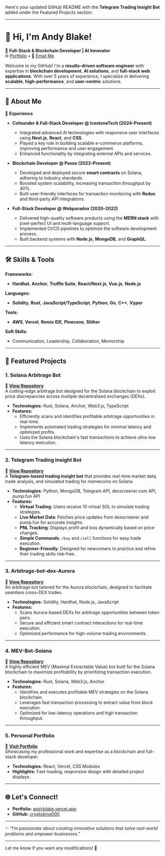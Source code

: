 Here's your updated GitHub README with the **Telegram Trading Insight Bot** added under the Featured Projects section:  

---

# 👋 Hi, I'm Andy Blake!

🚀 **Full-Stack & Blockchain Developer | AI Innovator**  
🌐 [Portfolio](https://andyblake.vercel.app/) • 💌 [Email Me](mailto:andyblake1106@gmail.com)

Welcome to my GitHub! I'm a **results-driven software engineer** with expertise in **blockchain development**, **AI solutions**, and **full-stack web applications**. With over 5 years of experience, I specialize in delivering **scalable**, **high-performance**, and **user-centric** solutions.

---

## 🚀 About Me

💼 **Experience**  
- **Cofounder & Full-Stack Developer @ IcestoneTech (2024–Present)**  
  - Integrated advanced AI technologies with responsive user interfaces using **Next.js**, **React**, and **CSS**.  
  - Played a key role in building scalable e-commerce platforms, improving performance and user engagement.  
  - Enhanced functionality by integrating external APIs and services.  

- **Blockchain Developer @ Paxos (2022–Present)**  
  - Developed and deployed secure **smart contracts** on Solana, adhering to industry standards.  
  - Boosted system scalability, increasing transaction throughput by 40%.  
  - Built user-friendly interfaces for transaction monitoring with **Redux** and third-party API integrations.  

- **Full-Stack Developer @ Webparadox (2020–2022)**  
  - Delivered high-quality software products using the **MERN stack** with pixel-perfect UI and multi-language support.  
  - Implemented CI/CD pipelines to optimize the software development process.  
  - Built backend systems with **Node.js**, **MongoDB**, and **GraphQL**.  

---

## 🛠 Skills & Tools

**Frameworks:**  
- **Hardhat**, **Anchor**, **Truffle Suite**, **React/Next.js**, **Vue.js**, **Node.js**  

**Languages:**  
- **Solidity**, **Rust**, **JavaScript/TypeScript**, **Python**, **Go**, **C++**, **Vyper**  

**Tools:**  
- **AWS**, **Vercel**, **Remix IDE**, **Pinecone**, **Slither**  

**Soft Skills:**  
- Communication, Leadership, Collaboration, Mentorship  

---

## 🌟 Featured Projects

### **1. Solana Arbitrage Bot**  
🚀 **[View Repository](https://github.com/cryptoking000/arbitrage-bot-for-solana)**  
A cutting-edge arbitrage bot designed for the Solana blockchain to exploit price discrepancies across multiple decentralized exchanges (DEXs).  
- **Technologies:** Rust, Solana, Anchor, Web3.js, TypeScript  
- **Features:**  
  - Efficiently scans and identifies profitable arbitrage opportunities in real-time.  
  - Implements automated trading strategies for minimal latency and optimized profits.  
  - Uses the Solana blockchain's fast transactions to achieve ultra-low latency execution.  

---


### **2. Telegram Trading Insight Bot**  
🚀 **[View Repository](https://github.com/cryptoking000/trading-analytics-tg-bot/)**  
A **Telegram-based trading insight bot** that provides real-time market data, trade analysis, and simulated trading for memecoins on Solana.  
- **Technologies:** Python, MongoDB, Telegram API, dexscreener.com API, pump.fun API  
- **Features:**  
  - **Virtual Trading**: Users receive 10 virtual SOL to simulate trading strategies.  
  - **Live Market Data**: Fetches price updates from dexscreener and pump.fun for accurate insights.  
  - **PNL Tracking**: Displays profit and loss dynamically based on price changes.  
  - **Simple Commands**: `/buy` and `/sell` functions for easy trade execution.  
  - **Beginner-Friendly**: Designed for newcomers to practice and refine their trading skills risk-free.

---
### **3. Arbitrage-bot-dex-Aurora**  
🚀 **[View Repository](https://github.com/cryptoking000/arbitrage-bot-dex-aurora)**  
An arbitrage bot tailored for the Aurora blockchain, designed to facilitate seamless cross-DEX trades.  
- **Technologies:** Solidity, Hardhat, Node.js, JavaScript  
- **Features:**  
  - Scans Aurora-based DEXs for arbitrage opportunities between token pairs.  
  - Secure and efficient smart contract interactions for real-time execution.  
  - Optimized performance for high-volume trading environments.  

---

### **4. MEV-Bot-Solana**  
🚀 **[View Repository](https://github.com/cryptoking000/mev-bot-solana)**  
A highly efficient MEV (Maximal Extractable Value) bot built for the Solana blockchain to maximize profitability by prioritizing transaction execution.  
- **Technologies:** Rust, Solana, Web3.js, Anchor  
- **Features:**  
  - Identifies and executes profitable MEV strategies on the Solana blockchain.  
  - Leverages fast transaction processing to extract value from block execution.  
  - Optimized for low-latency operations and high transaction throughput.  

---

### **5. Personal Portfolio**  
🚀 **[Visit Portfolio](https://andyblake.vercel.app/)**  
Showcasing my professional work and expertise as a blockchain and full-stack developer.  
- **Technologies:** React, Vercel, CSS Modules  
- **Highlights:** Fast-loading, responsive design with detailed project displays.  

---

## 🌐 Let's Connect!  
- **Portfolio:** [andyblake.vercel.app](https://andyblake.vercel.app/)  
- **GitHub:** [cryptoking000](https://github.com/cryptoking000)  

---

✨ _"I’m passionate about creating innovative solutions that solve real-world problems and empower businesses."_  

---

Let me know if you want any modifications! 🚀
